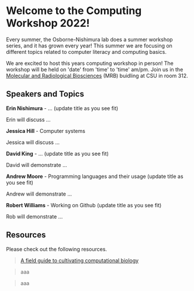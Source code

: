 # Welcome to the Computing Workshop 2022!

Every summer, the Osborne-Nishimura lab does a summer workshop series, and it has grown every year! This summer we are focusing on different topics related to computer literacy and computing basics. 

We are excited to host this years computing workshop in person! The workshop will be held on 'date' from 'time' to 'time' am/pm. Join us in the [Molecular and Radiological Biosciences](https://goo.gl/maps/e9LsEpLVtt4xpX8Z7) (MRB) buidling at CSU in room 312.

## Speakers and Topics 

**Erin Nishimura** - ... (update title as you see fit)

Erin will discuss ...

**Jessica Hill** - Computer systems 

Jessica will discuss ...

**David King** - ... (update title as you see fit)

David will demonstrate ...

**Andrew Moore** - Programming languages and their usage (update title as you see fit)

Andrew will demonstrate ...

**Robert Williams** - Working on Github (update title as you see fit)

Rob will demonstrate ...

## Resources

Please check out the following resources.

> [A field guide to cultivating computational biology](https://journals.plos.org/plosbiology/article?id=10.1371/journal.pbio.3001419)

> aaa

> aaa

